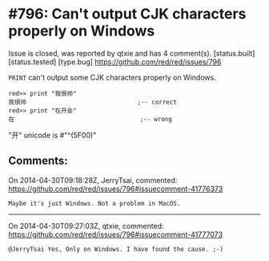 
#796: Can't output CJK characters properly on Windows
================================================================================
Issue is closed, was reported by qtxie and has 4 comment(s).
[status.built] [status.tested] [type.bug]
<https://github.com/red/red/issues/796>

`PRINT` can't output some CJK characters properly on Windows.

```
red>> print "我很帅" 
我很帅                               ;-- correct
red>> print "在开会"
在                                   ;-- wrong
```

"开" unicode is #"^(5F00)"



Comments:
--------------------------------------------------------------------------------

On 2014-04-30T09:18:28Z, JerryTsai, commented:
<https://github.com/red/red/issues/796#issuecomment-41776373>

    Maybe it's just Windows. Not a problem in MacOS.

--------------------------------------------------------------------------------

On 2014-04-30T09:27:03Z, qtxie, commented:
<https://github.com/red/red/issues/796#issuecomment-41777073>

    @JerryTsai Yes, Only on Windows. I have found the cause. ;-)

